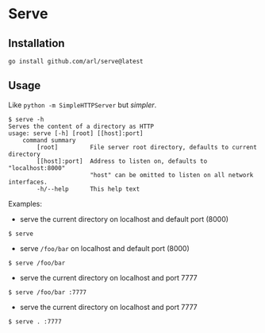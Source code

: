 # Serve

## Installation


```
go install github.com/arl/serve@latest
```

## Usage

Like `python -m SimpleHTTPServer` but _simpler_.

    $ serve -h
    Serves the content of a directory as HTTP
    usage: serve [-h] [root] [[host]:port]
        command summary
            [root]         File server root directory, defaults to current directory
            [[host]:port]  Address to listen on, defaults to "localhost:8000"
                           "host" can be omitted to listen on all network interfaces.
            -h/--help      This help text


Examples:

* serve the current directory on localhost and default port (8000)

```
$ serve
```


* serve `/foo/bar` on localhost and default port (8000)

```
$ serve /foo/bar
```


- serve the current directory on localhost and port 7777

```
$ serve /foo/bar :7777
```


- serve the current directory on localhost and port 7777

```
$ serve . :7777
```
